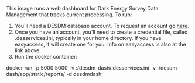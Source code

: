 This image runs a web dashboard for Dark Energy Survey Data Management that tracks current processing. To run:

1. You'll need a DESDM database account. To request an account go [here](https://opensource.ncsa.illinois.edu/confluence/display/DESDM/Data+Access+FAQ#DataAccessFAQ-Q:HowcanIgetaccesstotheDESDMdatabase?).
2. Once you have an account, you'll need to create a credential file, called .desservices.ini, typically in your home directory. If you have easyaccess, it will create one for you. Info on easyaccess is also at the link above.
3. Run the docker container: 

docker run -p 5000:5000 -v <local location to your services file>:/desdm-dash/.desservices.ini -v <local location to where you want processing reports stored>:/desdm-dash/app/static/reports/ -d desdmdash:<version>

